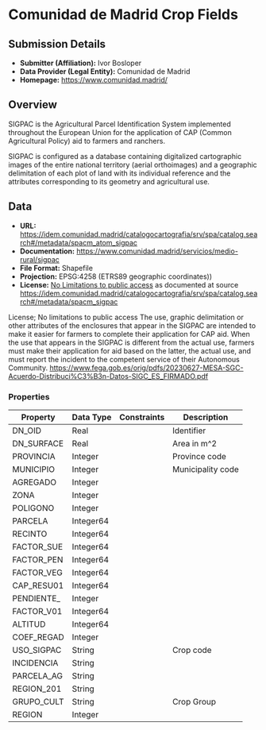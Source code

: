 # Comunidad de Madrid Crop Fields

## Submission Details

- **Submitter (Affiliation):** Ivor Bosloper
- **Data Provider (Legal Entity):** Comunidad de Madrid
- **Homepage:** https://www.comunidad.madrid/

## Overview

SIGPAC is the Agricultural Parcel Identification System implemented throughout the European Union for the application of CAP (Common Agricultural Policy) aid to farmers and ranchers.

SIGPAC is configured as a database containing digitalized cartographic images of the entire national territory (aerial orthoimages) and a geographic delimitation of each plot of land with its individual reference and the attributes corresponding to its geometry and agricultural use.

## Data

- **URL:** https://idem.comunidad.madrid/catalogocartografia/srv/spa/catalog.search#/metadata/spacm_atom_sigpac
- **Documentation:** https://www.comunidad.madrid/servicios/medio-rural/sigpac
- **File Format:** Shapefile
- **Projection:** EPSG:4258 (ETRS89 geographic coordinates))
- **License:** [No Limitations to public access](https://inspire.ec.europa.eu/metadata-codelist/LimitationsOnPublicAccess/noLimitations) as documented at source https://idem.comunidad.madrid/catalogocartografia/srv/spa/catalog.search#/metadata/spacm_sigpac

License;  No limitations to public access
The use, graphic delimitation or other attributes of the enclosures that appear in the SIGPAC are intended to make it easier for farmers to complete their application for CAP aid. When the use that appears in the SIGPAC is different from the actual use, farmers must make their application for aid based on the latter, the actual use, and must report the incident to the competent service of their Autonomous Community.
https://www.fega.gob.es/orig/pdfs/20230627-MESA-SGC-Acuerdo-Distribuci%C3%B3n-Datos-SIGC_ES_FIRMADO.pdf

### Properties

| Property   | Data Type | Constraints | Description       |
|------------|-----------|-------------|-------------------|
| DN_OID     | Real      |             | Identifier        | 
| DN_SURFACE | Real      |             | Area in m^2       | 
| PROVINCIA  | Integer   |             | Province code     | 
| MUNICIPIO  | Integer   |             | Municipality code | 
| AGREGADO   | Integer   |             |                   |
| ZONA       | Integer   |             |                   |
| POLIGONO   | Integer   |             |                   | 
| PARCELA    | Integer64 |             |                   |
| RECINTO    | Integer64 |             |                   |
| FACTOR_SUE | Integer64 |             |                   |
| FACTOR_PEN | Integer64 |             |                   |
| FACTOR_VEG | Integer64 |             |                   |
| CAP_RESU01 | Integer64 |             |                   |
| PENDIENTE_ | Integer   |             |                   |
| FACTOR_V01 | Integer64 |             |                   |
| ALTITUD    | Integer64 |             |                   |
| COEF_REGAD | Integer   |             |                   |
| USO_SIGPAC | String    |             | Crop code         |
| INCIDENCIA | String    |             |                   |
| PARCELA_AG | String    |             |                   |
| REGION_201 | String    |             |                   |
| GRUPO_CULT | String    |             | Crop Group        |
| REGION     | Integer   |             |                   |

